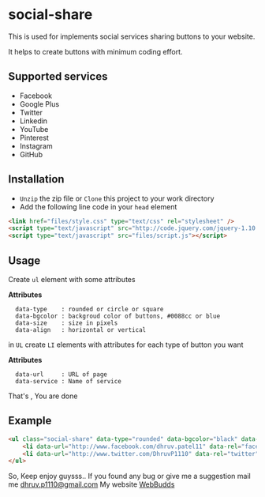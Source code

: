 # social-share

This is used for implements social services sharing buttons to your website.

It helps to create buttons with minimum coding effort.

## Supported services
* Facebook
* Google Plus
* Twitter
* Linkedin
* YouTube
* Pinterest
* Instagram
* GitHub

## Installation
- `Unzip` the zip file or `Clone` this project to your work directory
- Add the following line code in your `head` element

```html
<link href="files/style.css" type="text/css" rel="stylesheet" />
<script type="text/javascript" src="http://code.jquery.com/jquery-1.10.2.min.js"></script>
<script type="text/javascript" src="files/script.js"></script>
```
  
## Usage
  Create `ul` element with some attributes

 **Attributes**
    
      data-type    : rounded or circle or square
      data-bgcolor : backgroud color of buttons, #0088cc or blue
      data-size    : size in pixels
      data-align   : horizontal or vertical
      
  in `UL` create `LI` elements with attributes for each type of button you want
  
 **Attributes**
    
      data-url     : URL of page
      data-service : Name of service
      
  That's , You are done
  
## Example

```html
<ul class="social-share" data-type="rounded" data-bgcolor="black" data-size="64" data-align="horizontal">
	<li data-url="http://www.facebook.com/dhruv.patel11" data-rel="facebook"></li>
	<li data-url="http://www.twitter.com/DhruvP1110" data-rel="twitter"></li>
</ul>
```

So, Keep enjoy guysss..
If you found any bug or give me a suggestion mail me [dhruv.p1110@gmail.com](mailto:dhruv.p1110@gmail.com)
My website [WebBudds](http://www.webbudds.com)

